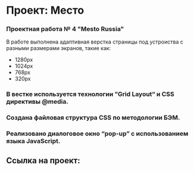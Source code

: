 # Проект: Место


### Проектная работа № 4 "Mesto Russia"

В работе выполнена адаптивная верстка страницы под устроиства с разными размерами экранов, такие как:

* 1280px
* 1024px
* 768px
* 320px

### В вестке используется технологии ”Grid Layout“ и CSS директивы @media.
### Создана файловая структура CSS по методологии БЭМ.
### Реализовано диалоговое окно “pop-up” с использованием языка JavaScript.

## Ссылка на проект: 